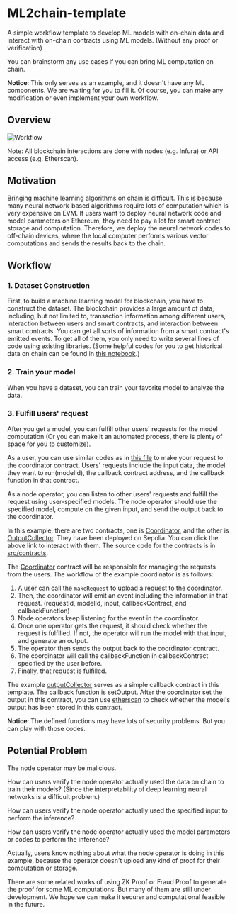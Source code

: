 # ML2chain-template

A simple workflow template to develop ML models with on-chain data and interact with on-chain contracts using ML models. (Without any proof or verification)

You can brainstorm any use cases if you can bring ML computation on chain.

**Notice**: This only serves as an example, and it doesn't have any ML components. We are waiting for you to fill it. Of course, you can make any modification or even implement your own workflow.

## Overview

![Workflow](fig/workflow.png)

Note: All blockchain interactions are done with nodes (e.g. Infura) or API access (e.g. Etherscan).

## Motivation

Bringing machine learning algorithms on chain is difficult. This is because many neural network-based algorithms require lots of computation which is very expensive on EVM. If users want to deploy neural network code and model parameters on Ethereum, they need to pay a lot for smart contract storage and computation. Therefore, we deploy the neural network codes to off-chain devices, where the local computer performs various vector computations and sends the results back to the chain.

## Workflow

### 1. Dataset Construction

First, to build a machine learning model for blockchain, you have to construct the dataset. The blockchain provides a large amount of data, including, but not limited to, transaction information among different users, interaction between users and smart contracts, and interaction between smart contracts. You can get all sorts of information from a smart contract's emitted events. To get all of them, you only need to write several lines of code using existing libraries. (Some helpful codes for you to get historical data on chain can be found in [this notebook](src/utils/get_data.ipynb).)

### 2. Train your model

When you have a dataset, you can train your favorite model to analyze the data.

### 3. Fulfill users' request

After you get a model, you can fulfill other users' requests for the model computation (Or you can make it an automated process, there is plenty of space for you to customize). 

As a user, you can use similar codes as in [this file](src/utils/user.ipynb) to make your request to the coordinator contract. Users' requests include the input data, the model they want to run(modelId), the callback contract address, and the callback function in that contract.

As a node operator, you can listen to other users' requests and fulfill the request using user-specified models. The node operator should use the specified model, compute on the given input, and send the output back to the coordinator.

In this example, there are two contracts, one is [Coordinator](https://sepolia.etherscan.io/address/0x1B42d9Ba11180Db82C5fd902a40D769987fF1c3B), and the other is [OutputCollector](https://sepolia.etherscan.io/address/0x7f8A0D82d1f14D0976bE8AaAb0C885e3Be154c43). They have been deployed on Sepolia. You can click the above link to interact with them. The source code for the contracts is in [src/contracts](src/contracts/).

The [Coordinator](src/contracts/coordinator.sol) contract will be responsible for managing the requests from the users. The workflow of the example coordinator is as follows:

1. A user can call the `makeRequest` to upload a request to the coordinator. 
2. Then, the coordinator will emit an event including the information in that request. (requestId, modelId, input, callbackContract, and callbackFunction)
3. Node operators keep listening for the event in the coordinator.
4. Once one operator gets the request, it should check whether the request is fulfilled. If not, the operator will run the model with that input, and generate an output.
5. The operator then sends the output back to the coordinator contract.
6. The coordinator will call the callbackFunction in callbackContract specified by the user before.
7. Finally, that request is fulfilled. 

The example [outputCollector](src/contracts/outputCollector.sol) serves as a simple callback contract in this template. The callback function is setOutput. After the coordinator set the output in this contract, you can use [etherscan](https://sepolia.etherscan.io/address/0x7f8A0D82d1f14D0976bE8AaAb0C885e3Be154c43#readContract) to check whether the model's output has been stored in this contract.

**Notice**: The defined functions may have lots of security problems. But you can play with those codes.

## Potential Problem

The node operator may be malicious. 

How can users verify the node operator actually used the data on chain to train their models? (Since the interpretability of deep learning neural networks is a difficult problem.)

How can users verify the node operator actually used the specified input to perform the inference?

How can users verify the node operator actually used the model parameters or codes to perform the inference?

Actually, users know nothing about what the node operator is doing in this example, because the operator doesn't upload any kind of proof for their computation or storage. 

There are some related works of using ZK Proof or Fraud Proof to generate the proof for some ML computations. But many of them are still under development. We hope we can make it securer and computational feasible in the future.
